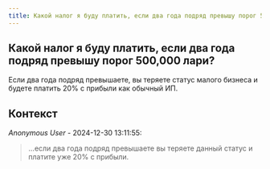 ```yaml
---
title: Какой налог я буду платить, если два года подряд превышу порог 500,000 лари?
---
```


## Какой налог я буду платить, если два года подряд превышу порог 500,000 лари?

Если два года подряд превышаете, вы теряете статус малого бизнеса и будете платить 20% с прибыли как обычный ИП.

## Контекст

_Anonymous User_ - 2024-12-30 13:11:55:

> ...если два года подряд превышаете вы теряете данный статус и платите уже 20% с прибыли.

